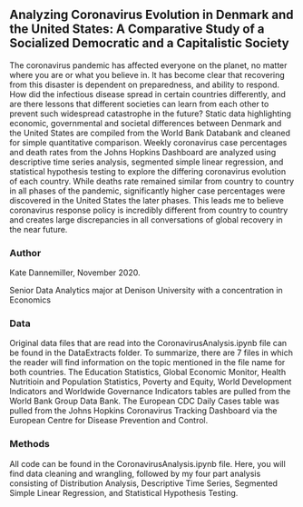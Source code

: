 ## Analyzing Coronavirus Evolution in Denmark and the United States: A Comparative Study of a Socialized Democratic and a Capitalistic Society
The coronavirus pandemic has affected everyone on the planet, no matter where you are or what you believe in. It has become clear that recovering from this disaster is dependent on preparedness, and ability to respond. How did the infectious disease spread in certain countries differently, and are there lessons that different societies can learn from each other to prevent such widespread catastrophe in the future? Static data highlighting economic, governmental and societal differences between Denmark and the United States are compiled from the World Bank Databank and cleaned for simple quantitative comparison. Weekly coronavirus case percentages and death rates from the Johns Hopkins Dashboard are analyzed using descriptive time series analysis, segmented simple linear regression, and statistical hypothesis testing to explore the differing coronavirus evolution of each country. While deaths rate remained similar from country to country in all phases of the pandemic, significantly higher case percentages were discovered in the United States the later phases. This leads me to believe coronavirus response policy is incredibly different from country to country and creates large discrepancies in all conversations of global recovery in the near future. 

### Author
Kate Dannemiller, November 2020.

Senior Data Analytics major at Denison University with a concentration in Economics


### Data
Original data files that are read into the CoronavirusAnalysis.ipynb file can be found in the DataExtracts folder. To summarize, there are 7 files in which the reader will find information on the topic mentioned in the file name for both countries. The Education Statistics, Global Economic Monitor, Health Nutritioin and Population Statistics, Poverty and Equity, World Development Indicators and Worldwide Governance Indicators tables are pulled from the World Bank Group Data Bank. The European CDC Daily Cases table was pulled from the Johns Hopkins Coronavirus Tracking Dashboard via the European Centre for Disease Prevention and Control. 


### Methods 
All code can be found in the CoronavirusAnalysis.ipynb file. Here, you will find data cleaning and wrangling, followed by my four part analysis consisting of Distribution Analysis, Descriptive Time Series, Segmented Simple Linear Regression, and Statistical Hypothesis Testing.

